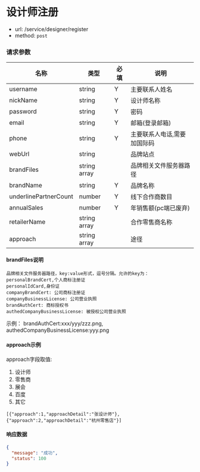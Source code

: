 设计师注册
=======

- url: /service/designer/register
- method: `post`

### 请求参数

|          名称         |     类型     | 必填 |          说明          |
|-----------------------|--------------|------|------------------------|
| username              | string       | Y    | 主要联系人姓名         |
| nickName              | string       | Y    | 设计师名称             |
| password              | string       | Y    | 密码                   |
| email                 | string       | Y    | 邮箱(登录邮箱)         |
| phone                 | string       | Y    | 主要联系人电话,需要加国际码         |
| webUrl                | string       |      | 品牌站点               |
| brandFiles            | string array |      | 品牌相关文件服务器路径 |
| brandName             | string       | Y    | 品牌名称               |
| underlinePartnerCount | number       | Y    | 线下合作商数目         |
| annualSales           | number       | Y    | 年销售额(pc端已废弃)               |
| retailerName          | string array |      | 合作零售商名称         |
| approach              | string array |      | 途径                   |

#### brandFiles说明
    品牌相关文件服务器路径，key:value形式，逗号分隔。允许的key为：
    personalBrandCert,个人商标注册证
    personalIdCard,身份证
    companyBrandCert: 公司商标注册证
    companyBusinessLicense: 公司营业执照
    brandAuthCert: 商标授权书
    authedCompanyBusinessLicense: 被授权公司营业执照

示例：
brandAuthCert:xxx/yyy/zzz.png, authedCompanyBusinessLicense:yyy.png

#### approach示例
approach字段取值:

1. 设计师
2. 零售商
3. 展会
4. 百度
5. 其它
    
```
[{"approach":1,"approachDetail":"张设计师"},{"approach":2,"approachDetail":"杭州零售店"}]
```

#### 响应数据

```json
{
  "message": "成功",
  "status": 100
}
```